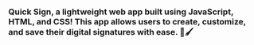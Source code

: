 ### Quick Sign, a lightweight web app built using JavaScript, HTML, and CSS! This app allows users to create, customize, and save their digital signatures with ease. 🎨🖌️
